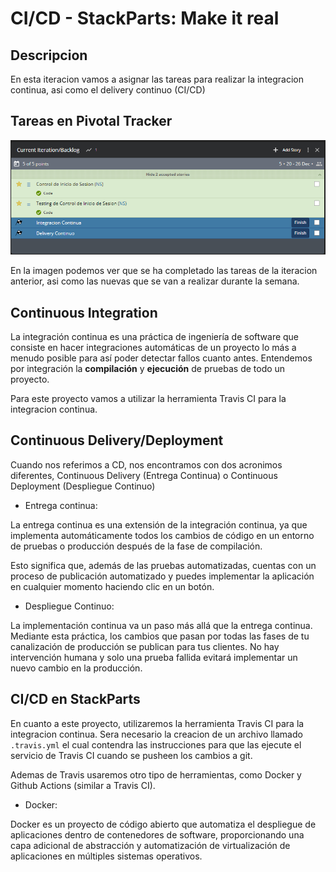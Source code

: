 # CI/CD - StackParts: Make it real

## Descripcion

En esta iteracion vamos a asignar las tareas para realizar la integracion continua, asi como el delivery continuo (CI/CD)

## Tareas en Pivotal Tracker

![](./Images/TareasCICD.png)

En la imagen podemos ver que se ha completado las tareas de la iteracion anterior, asi como las nuevas que se van a realizar durante la semana.

## Continuous Integration

La integración continua es una práctica de ingeniería de software que consiste en hacer integraciones automáticas de un proyecto lo más a menudo posible para así poder detectar fallos cuanto antes. Entendemos por integración la **compilación** y **ejecución** de pruebas de todo un proyecto.

Para este proyecto vamos a utilizar la herramienta Travis CI para la integracion continua.

## Continuous Delivery/Deployment

Cuando nos referimos a CD, nos encontramos con dos acronimos diferentes, Continuous Delivery (Entrega Continua) o Continuous Deployment (Despliegue Continuo)

* Entrega continua:

La entrega continua es una extensión de la integración continua, ya que implementa automáticamente todos los cambios de código en un entorno de pruebas o producción después de la fase de compilación.

Esto significa que, además de las pruebas automatizadas, cuentas con un proceso de publicación automatizado y puedes implementar la aplicación en cualquier momento haciendo clic en un botón.

* Despliegue Continuo:

La implementación continua va un paso más allá que la entrega continua. Mediante esta práctica, los cambios que pasan por todas las fases de tu canalización de producción se publican para tus clientes. No hay intervención humana y solo una prueba fallida evitará implementar un nuevo cambio en la producción.

## CI/CD en StackParts

En cuanto a este proyecto, utilizaremos la herramienta Travis CI para la integracion continua. Sera necesario la creacion de un archivo llamado ```.travis.yml``` el cual contendra las instrucciones para que las ejecute el servicio de Travis CI cuando se pusheen los cambios a git.

Ademas de Travis usaremos otro tipo de herramientas, como Docker y Github Actions (similar a Travis CI).

* Docker:

Docker es un proyecto de código abierto que automatiza el despliegue de aplicaciones dentro de contenedores de software, proporcionando una capa adicional de abstracción y automatización de virtualización de aplicaciones en múltiples sistemas operativos.

